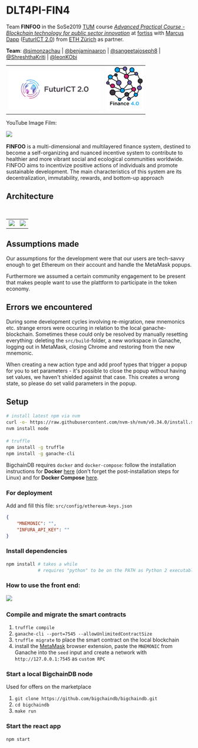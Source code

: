 # DLT4PI-FIN4
Team **FINFOO** in the SoSe2019 [TUM](https://www.tum.de/) course [*Advanced Practical Course - Blockchain technology for public sector innovation*](https://campus.tum.de/tumonline/wbLv.wbShowLVDetail?pStpSpNr=950404716&pSpracheNr=2) at [fortiss](https://www.fortiss.org/) with [Marcus Dapp](http://digisus.com/) ([FuturICT 2.0](https://futurict2.eu/)) from [ETH Zürich](https://www.ethz.ch/) as partner.

**Team**: [@simonzachau](https://github.com/simonzachau) | [@benjaminaaron](https://github.com/benjaminaaron) |  [@sangeetajoseph8](https://github.com/sangeetajoseph8) | [@ShreshthaKriti](https://github.com/ShreshthaKriti) | [@leonKObi](https://github.com/leonKObi)

<table border="0"><tr><td>
<a href="https://futurict2.eu/"><img src="public/project-logos/FuturICT2_logo_on_white.png" width="250" ></a></td>
<td>
<img src="public/project-logos/Fin4_logo_on_white.jpg" width="100">
</td></tr></table>

YouTube Image Film:

[![](http://img.youtube.com/vi/oNlKdHjvExo/0.jpg)](http://www.youtube.com/watch?v=oNlKdHjvExo "Finance 4.0")

**FINFOO** is a multi-dimensional and multilayered finance system, destined to become a self-organizing and nuanced incentive system to contribute to healthier and more vibrant social and ecological communities worldwide. FINFOO aims to incentivize positive actions of individuals and promote sustainable development. The main characteristics of this system are its decentralization, immutability, rewards, and bottom-up approach

## Architecture

<table border="0"><tr>
<td><img src="https://user-images.githubusercontent.com/5141792/61829156-9f107b00-ae68-11e9-8ab7-6800f249caf8.png" width="500" ></a></td>
<br/>
<td><img src="https://user-images.githubusercontent.com/5141792/61829167-a3d52f00-ae68-11e9-98ef-76878f39d2d8.png" width="500" ></a></td>
</table>

## Assumptions made

Our assumptions for the development were that our users are tech-savvy enough to get Ethereum on their account and handle the MetaMask popups.

Furthermore we assumed a certain community engagement to be present that makes people want to use the plattform to participate in the token economy.

## Errors we encountered

During some development cycles involving re-migration, new mnemonics etc. strange errors were occuring in relation to the local ganache-blockchain. Sometimes these could only be resolved by manually resetting everything: deleting the `src/build`-folder, a new workspace in Ganache, logging out in MetaMask, closing Chrome and restoring from the new mnemonic.

When creating a new action type and add proof types that trigger a popup for you to set parameters - it's possible to close the popup without having set values, we haven't shielded against that case. This creates a wrong state, so please do set valid parameters in the popup.

## Setup

```sh
# install latest npm via nvm
curl -o- https://raw.githubusercontent.com/nvm-sh/nvm/v0.34.0/install.sh | bash
nvm install node

# truffle
npm install -g truffle
npm install -g ganache-cli
```

BigchainDB requires `docker` and `docker-compose`: follow the installation instructions for **Docker** [here](https://docs.docker.com/engine/installation/) (don't forget the post-installation steps for Linux) and for **Docker Compose** [here](https://docs.docker.com/compose/install/).

### For deployment
Add and fill this file: `src/config/ethereum-keys.json`
```json
{
    "MNEMONIC": "",
    "INFURA_API_KEY": ""
}
```

### Install dependencies
```sh
npm install # takes a while
            # requires "python" to be on the PATH as Python 2 executable
```

### How to use the front end:

[![](https://img.youtube.com/vi/suODLSig1sA/0.jpg)](https://youtu.be/suODLSig1sA)

### Compile and migrate the smart contracts

1. `truffle compile`
2. `ganache-cli --port=7545 --allowUnlimitedContractSize`
3. `truffle migrate` to place the smart contract on the local blockchain
4. install the [MetaMask](https://metamask.io/) browser extension, paste the `MNEMONIC` from Ganache into the `seed` input and create a network with `http://127.0.0.1:7545` as `custom RPC`

### Start a local BigchainDB node
Used for offers on the marketplace

1. `git clone https://github.com/bigchaindb/bigchaindb.git`
2. `cd bigchaindb`
3. `make run`

### Start the react app
```sh
npm start
```

